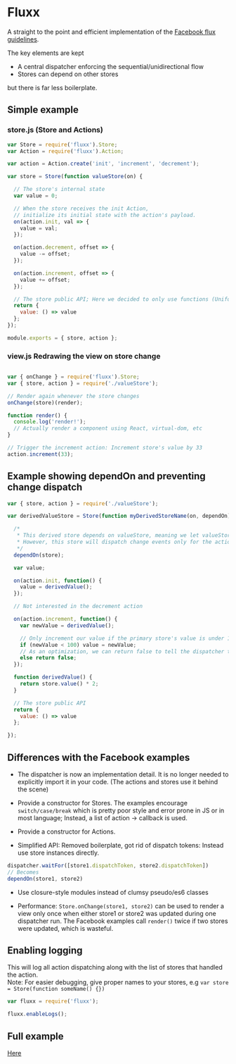 
# Fluxx

A straight to the point and efficient implementation of the [Facebook flux guidelines](http://facebook.github.io/flux/docs/overview.html).

The key elements are kept
- A central dispatcher enforcing the sequential/unidirectional flow
- Stores can depend on other stores

but there is far less boilerplate.


## Simple example


### store.js (Store and Actions)
```javascript
var Store = require('fluxx').Store;
var Action = require('fluxx').Action;

var action = Action.create('init', 'increment', 'decrement');

var store = Store(function valueStore(on) {

  // The store's internal state
  var value = 0;

  // When the store receives the init Action,
  // initialize its initial state with the action's payload.
  on(action.init, val => {
    value = val;
  });

  on(action.decrement, offset => {
    value -= offset;
  });

  on(action.increment, offset => {
    value += offset;
  });

  // The store public API; Here we decided to only use functions (Uniform access principle)
  return {
    value: () => value
  };
});

module.exports = { store, action };
```

### view.js Redrawing the view on store change
```javascript

var { onChange } = require('fluxx').Store;
var { store, action } = require('./valueStore');

// Render again whenever the store changes
onChange(store)(render);

function render() {
  console.log('render!');
  // Actually render a component using React, virtual-dom, etc 
}

// Trigger the increment action: Increment store's value by 33
action.increment(33);

``` 


## Example showing dependOn and preventing change dispatch

```javascript
var { store, action } = require('./valueStore');

var derivedValueStore = Store(function myDerivedStoreName(on, dependOn) {

  /*
   * This derived store depends on valueStore, meaning we let valueStore update its state before we do, for every action we listen to.
   * However, this store will dispatch change events only for the actions it explicitely listens to.
   */
  dependOn(store);

  var value;

  on(action.init, function() {
    value = derivedValue();
  });

  // Not interested in the decrement action

  on(action.increment, function() {
    var newValue = derivedValue();

    // Only increment our value if the primary store's value is under 100.
    if (newValue < 100) value = newValue;
    // As an optimization, we can return false to tell the dispatcher this store's state didn't actually change.
    else return false;
  });

  function derivedValue() {
    return store.value() * 2;
  }

  // The store public API
  return {
    value: () => value
  };

});

```


## Differences with the Facebook examples

- The dispatcher is now an implementation detail. It is no longer needed to explicitly import it in your code. (The actions and stores use it behind the scene)

- Provide a constructor for Stores. The examples encourage `switch/case/break` which is pretty poor style and error prone in JS or in most language; Instead, a list of action -> callback is used.

- Provide a constructor for Actions.

- Simplified API: Removed boilerplate, got rid of dispatch tokens: Instead use store instances directly.

```javascript
dispatcher.waitFor([store1.dispatchToken, store2.dispatchToken])
// Becomes
dependOn(store1, store2)
```

- Use closure-style modules instead of clumsy pseudo/es6 classes

- Performance: `Store.onChange(store1, store2)` can be used to render a view only once when either store1 or store2 was updated during one dispatcher run. The Facebook examples call `render()` twice if two stores were updated, which is wasteful.

## Enabling logging

This will log all action dispatching along with the list of stores that handled the action.  
Note: For easier debugging, give proper names to your stores, e.g `var store = Store(function someName() {})`

```javascript
var fluxx = require('fluxx');

fluxx.enableLogs();
```

## Full example

[Here](example/src)
